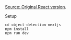 
[Source: Original React version](https://hackernoon.com/tensorflow-js-real-time-object-detection-in-10-lines-of-code-baf15dfb95b2).

Setup

```
cd object-detection-nextjs
npm install
npm run dev
```
